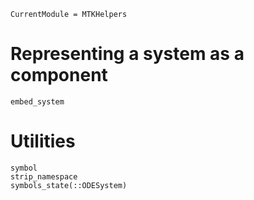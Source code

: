 ```@meta
CurrentModule = MTKHelpers
```

# Representing a system as a component

```@docs
embed_system
```

# Utilities
```@docs
symbol
strip_namespace
symbols_state(::ODESystem)
```

